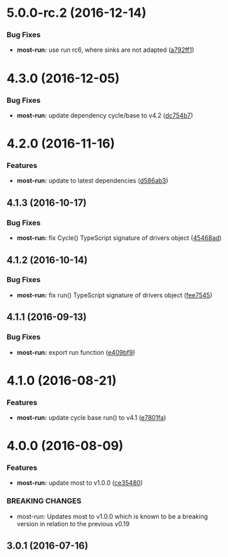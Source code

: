 <a name="5.0.0-rc.2"></a>
# 5.0.0-rc.2 (2016-12-14)


### Bug Fixes

* **most-run:** use run rc6, where sinks are not adapted ([a792ff1](https://github.com/cyclejs/cyclejs/tree/master/most-run/commit/a792ff1))



<a name="4.3.0"></a>
# 4.3.0 (2016-12-05)


### Bug Fixes

* **most-run:** update dependency cycle/base to v4.2 ([dc754b7](https://github.com/cyclejs/cyclejs/tree/master/packages/most-run/commit/dc754b7))



<a name="4.2.0"></a>
# 4.2.0 (2016-11-16)


### Features

* **most-run:** update to latest dependencies ([d586ab3](https://github.com/cyclejs/cyclejs/tree/master/packages/most-run/commit/d586ab3))



<a name="4.1.3"></a>
## 4.1.3 (2016-10-17)


### Bug Fixes

* **most-run:** fix Cycle() TypeScript signature of drivers object ([45468ad](https://github.com/cyclejs/cyclejs/tree/master/packages/most-run/commit/45468ad))



<a name="4.1.2"></a>
## 4.1.2 (2016-10-14)


### Bug Fixes

* **most-run:** fix run() TypeScript signature of drivers object ([fee7545](https://github.com/cyclejs/cyclejs/tree/master/packages/most-run/commit/fee7545))



<a name="4.1.1"></a>
## 4.1.1 (2016-09-13)


### Bug Fixes

* **most-run:** export run function  ([e409bf9](https://github.com/cyclejs/cyclejs/tree/master/packages/most-run/commit/e409bf9))



<a name="4.1.0"></a>
# 4.1.0 (2016-08-21)


### Features

* **most-run:** update cycle base run() to v4.1 ([e7801fa](https://github.com/cyclejs/cyclejs/tree/master/packages/most-run/commit/e7801fa))



<a name="4.0.0"></a>
# 4.0.0 (2016-08-09)


### Features

* **most-run:** update most to v1.0.0 ([ce35480](https://github.com/cyclejs/cyclejs/tree/master/packages/most-run/commit/ce35480))


### BREAKING CHANGES

* most-run: Updates most to v1.0.0 which is known to be a breaking version in relation to the previous v0.19



<a name="3.0.1"></a>
## 3.0.1 (2016-07-16)



